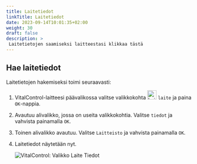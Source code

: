 ```yaml
---
title: Laitetiedot
linkTitle: Laitetiedot
date: 2023-09-14T10:01:35+02:00
weight: 30
draft: false
description: >
 Laitetietojen saamiseksi laitteestasi klikkaa tästä
---
```

## Hae laitetiedot

Laitetietojen hakemiseksi toimi seuraavasti:

1. VitalControl-laitteesi päävalikossa valitse valikkokohta <img src="/icons/device.svg" width="25" align="bottom" alt="Laite" />  `laite` ja paina `OK`-nappia.

2. Avautuu alivalikko, jossa on useita valikkokohtia. Valitse `tiedot` ja vahvista painamalla `OK`.

3. Toinen alivalikko avautuu. Valitse `Laitteisto` ja vahvista painamalla `OK`.

4. Laitetiedot näytetään nyt.

   ![VitalControl: Valikko Laite Tiedot](../images/hardware.png "Hae laitetiedot")

